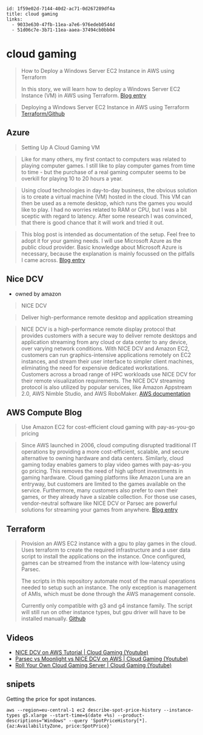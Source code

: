 ```
id: 1f59e02d-7144-40d2-ac71-0d267289df4a
title: cloud gaming
links:
  - 9033e630-47fb-11ea-a7e6-976edeb0544d
  - 51d06c7e-3b71-11ea-aaea-37494cb0bb04
```

# cloud gaming

> How to Deploy a Windows Server EC2 Instance in AWS using Terraform
>
> In this story, we will learn how to deploy a Windows Server EC2 Instance (VM) in AWS using Terraform.
> [Blog entry][1]

> Deploying a Windows Server EC2 Instance in AWS using Terraform
> [Terraform/Github][2]

## Azure

> Setting Up A Cloud Gaming VM

> Like for many others, my first contact to computers was related to playing computer games. I still like to play computer games from time to time - but the purchase of a real gaming computer seems to be overkill for playing 10 to 20 hours a year.

> Using cloud technologies in day-to-day business, the obvious solution is to create a virtual machine (VM) hosted in the cloud. This VM can then be used as a remote desktop, which runs the games you would like to play. I had no worries related to RAM or CPU, but I was a bit sceptic with regard to latency. After some research I was convinced, that there is good chance that it will work and tried it out.

> This blog post is intended as documentation of the setup. Feel free to adopt it for your gaming needs. I will use Microsoft Azure as the public cloud provider. Basic knowledge about Microsoft Azure is necessary, because the explanation is mainly focussed on the pitfalls I came across.
> [Blog entry][4]

## Nice DCV

- owned by amazon

> NICE DCV

> Deliver high-performance remote desktop and application streaming

> NICE DCV is a high-performance remote display protocol that provides customers with a secure way to deliver remote desktops and application streaming from any cloud or data center to any device, over varying network conditions. With NICE DCV and Amazon EC2, customers can run graphics-intensive applications remotely on EC2 instances, and stream their user interface to simpler client machines, eliminating the need for expensive dedicated workstations. Customers across a broad range of HPC workloads use NICE DCV for their remote visualization requirements. The NICE DCV streaming protocol is also utilized by popular services, like Amazon Appstream 2.0, AWS Nimble Studio, and AWS RoboMaker.
> [AWS documentation][5]

## AWS Compute Blog

> Use Amazon EC2 for cost-efficient cloud gaming with pay-as-you-go pricing

> Since AWS launched in 2006, cloud computing disrupted traditional IT operations by providing a more cost-efficient, scalable, and secure alternative to owning hardware and data centers. Similarly, cloud gaming today enables gamers to play video games with pay-as-you go pricing. This removes the need of high upfront investments in gaming hardware. Cloud gaming platforms like Amazon Luna are an entryway, but customers are limited to the games available on the service. Furthermore, many customers also prefer to own their games, or they already have a sizable collection. For those use cases, vendor-neutral software like NICE DCV or Parsec are powerful solutions for streaming your games from anywhere.
> [Blog entry][6]

## Terraform

> Provision an AWS EC2 instance with a gpu to play games in the cloud. Uses terraform to create the required infrastructure and a user data script to install the applications on the instance. Once configured, games can be streamed from the instance with low-latency using Parsec.
>
> The scripts in this repository automate most of the manual operations needed to setup such an instance. The only exception is management of AMIs, which must be done through the AWS management console.
>
> Currently only compatible with g3 and g4 instance family. The script will still run on other instance types, but gpu driver will have to be installed manually.
> [Github][10]

## Videos

- [NICE DCV on AWS Tutorial | Cloud Gaming (Youtube)][7]
- [Parsec vs Moonlight vs NICE DCV on AWS | Cloud Gaming (Youtube)][8]
- [Roll Your Own Cloud Gaming Server | Cloud Gaming (Youtube)][9]

## snipets

Getting the price for spot instances.

```
aws --region=eu-central-1 ec2 describe-spot-price-history --instance-types g5.xlarge --start-time=$(date +%s) --product-descriptions="Windows" --query 'SpotPriceHistory[*].{az:AvailabilityZone, price:SpotPrice}'
```

[1]: https://gmusumeci.medium.com/how-to-deploy-a-windows-server-ec2-instance-in-aws-using-terraform-dd86a5dbf731
[2]: https://github.com/KopiCloud/terraform-aws-windows-ec2-instance
[3]: https://lg.io/2015/07/05/revised-and-much-faster-run-your-own-highend-cloud-gaming-service-on-ec2.html
[4]: https://www.baitando.com/it/2021/01/01/setting-up-a-cloud-gaming-vm
[5]: https://aws.amazon.com/hpc/dcv/
[6]: https://aws.amazon.com/blogs/compute/use-amazon-ec2-for-cost-efficient-cloud-gaming-with-pay-as-you-go-pricing/
[7]: https://www.youtube.com/watch?v=h938uZ55Rtk
[8]: https://www.youtube.com/watch?v=xUwyBiMZbws
[9]: https://www.youtube.com/watch?v=gE20QLY6gAI
[10]: https://github.com/badjware/aws-cloud-gaming
